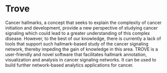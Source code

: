# Trove
Cancer hallmarks, a concept that seeks to explain the complexity of cancer initiation and development, provide a new perspective of studying cancer signaling which could lead to a greater understanding of this complex disease. However, to the best of our knowledge, there is currently a lack of tools that support such hallmark-based study of the cancer signaling network, thereby impeding the gain of knowledge in this area. TROVE is a user-friendly and novel software that facilitates hallmark annotation, visualization and analysis in cancer signaling networks. It can be used to build further network-based analytics applications for cancer.
